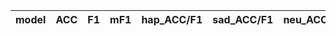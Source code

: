 |model|ACC|F1|mF1|hap_ACC/F1|sad_ACC/F1|neu_ACC/F1|ang_ACC/F1|exc_ACC/F1|fru_ACC/F1|
|----|----|----|----|----|----|----|----|----|----|

